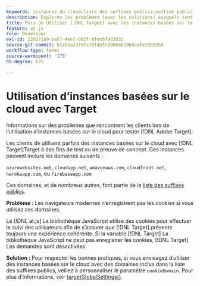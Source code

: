 ```yaml
---
keywords: instances du cloud;liste des suffixes publics;suffixe public;cookie;cookie propriétaire;azurewebsites.net;cloudapp.net;amazonaws.com;cloudfront.net;herokuapp.com;firebaseapp.com;targetGlobalSettings;cookieDomain
description: Explorez les problèmes (avec les solutions) auxquels sont confrontés les clients lors de l’utilisation d’instances basées sur le cloud pour tester l’Adobe. [!DNL Target] ou à des fins de preuve de concept.
title: Puis-Je Utiliser [!DNL Target] avec les instances basées sur le cloud ?
feature: at.js
role: Developer
exl-id: 220371a9-ba57-4e67-b82f-8fec6f9d2833
source-git-commit: b1e8ea2370fc15f4bfcd960ab2960cafe2db92b8
workflow-type: tm+mt
source-wordcount: '175'
ht-degree: 67%

---
```


# Utilisation d’instances basées sur le cloud avec Target

Informations sur des problèmes que rencontrent les clients lors de l’utilisation d’instances basées sur le cloud pour tester [!DNL Adobe Target].

Les clients de utilisent parfois des instances basées sur le cloud avec [!DNL Target]Target à des fins de test ou de preuve de concept. Ces instances peuvent inclure les domaines suivants :

`azurewebsites.net`, `cloudapp.net`, `amazonaws.com`, `cloudfront.net`, `herokuapp.com`, ou `firebaseapp.com`

Ces domaines, et de nombreux autres, font partie de la [liste des suffixes publics](https://publicsuffix.org/list/public_suffix_list.dat).

**Problème :** Les navigateurs modernes n’enregistrent pas les cookies si vous utilisez ces domaines.

Le [!DNL at.js] La bibliothèque JavaScript utilise des cookies pour effectuer le suivi des utilisateurs afin de s’assurer que [!DNL Target] présente toujours une expérience cohérente. Si la variable [!DNL Target] La bibliothèque JavaScript ne peut pas enregistrer les cookies, [!DNL Target] Les demandes sont désactivées.

**Solution :** Pour respecter les bonnes pratiques, si vous envisagez d’utiliser des instances basées sur le cloud avec des domaines inclus dans la liste des suffixes publics, veillez à personnaliser le paramètre `cookieDomain`. Pour plus d’informations, voir [targetGlobalSettings()](https://developer.adobe.com/target/implement/client-side/atjs/atjs-functions/targetglobalsettings/).
